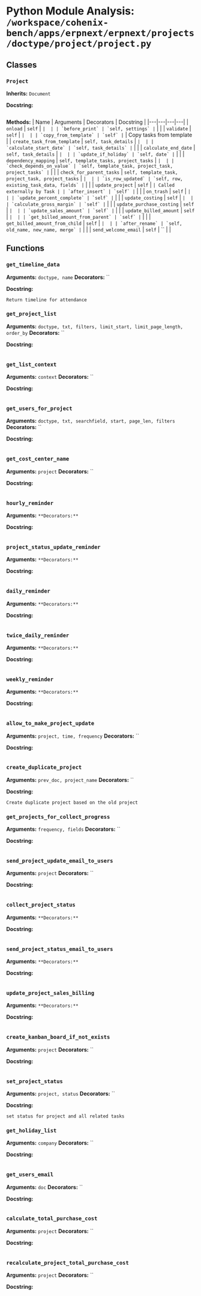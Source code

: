 # Python Module Analysis: `/workspace/cohenix-bench/apps/erpnext/erpnext/projects/doctype/project/project.py`

## Classes

### `Project`
**Inherits:** `Document`


**Docstring:**
```

```

**Methods:**
| Name | Arguments | Decorators | Docstring |
|---|---|---|---|
| `onload` | `self` | `` |  |
| `before_print` | `self, settings` | `` |  |
| `validate` | `self` | `` |  |
| `copy_from_template` | `self` | `` | Copy tasks from template |
| `create_task_from_template` | `self, task_details` | `` |  |
| `calculate_start_date` | `self, task_details` | `` |  |
| `calculate_end_date` | `self, task_details` | `` |  |
| `update_if_holiday` | `self, date` | `` |  |
| `dependency_mapping` | `self, template_tasks, project_tasks` | `` |  |
| `check_depends_on_value` | `self, template_task, project_task, project_tasks` | `` |  |
| `check_for_parent_tasks` | `self, template_task, project_task, project_tasks` | `` |  |
| `is_row_updated` | `self, row, existing_task_data, fields` | `` |  |
| `update_project` | `self` | `` | Called externally by Task |
| `after_insert` | `self` | `` |  |
| `on_trash` | `self` | `` |  |
| `update_percent_complete` | `self` | `` |  |
| `update_costing` | `self` | `` |  |
| `calculate_gross_margin` | `self` | `` |  |
| `update_purchase_costing` | `self` | `` |  |
| `update_sales_amount` | `self` | `` |  |
| `update_billed_amount` | `self` | `` |  |
| `get_billed_amount_from_parent` | `self` | `` |  |
| `get_billed_amount_from_child` | `self` | `` |  |
| `after_rename` | `self, old_name, new_name, merge` | `` |  |
| `send_welcome_email` | `self` | `` |  |





## Functions

### `get_timeline_data`
**Arguments:** `doctype, name`
**Decorators:** ``

**Docstring:**
```
Return timeline for attendance
```
### `get_project_list`
**Arguments:** `doctype, txt, filters, limit_start, limit_page_length, order_by`
**Decorators:** ``

**Docstring:**
```

```
### `get_list_context`
**Arguments:** `context`
**Decorators:** ``

**Docstring:**
```

```
### `get_users_for_project`
**Arguments:** `doctype, txt, searchfield, start, page_len, filters`
**Decorators:** ``

**Docstring:**
```

```
### `get_cost_center_name`
**Arguments:** `project`
**Decorators:** ``

**Docstring:**
```

```
### `hourly_reminder`
**Arguments:** ``
**Decorators:** ``

**Docstring:**
```

```
### `project_status_update_reminder`
**Arguments:** ``
**Decorators:** ``

**Docstring:**
```

```
### `daily_reminder`
**Arguments:** ``
**Decorators:** ``

**Docstring:**
```

```
### `twice_daily_reminder`
**Arguments:** ``
**Decorators:** ``

**Docstring:**
```

```
### `weekly_reminder`
**Arguments:** ``
**Decorators:** ``

**Docstring:**
```

```
### `allow_to_make_project_update`
**Arguments:** `project, time, frequency`
**Decorators:** ``

**Docstring:**
```

```
### `create_duplicate_project`
**Arguments:** `prev_doc, project_name`
**Decorators:** ``

**Docstring:**
```
Create duplicate project based on the old project
```
### `get_projects_for_collect_progress`
**Arguments:** `frequency, fields`
**Decorators:** ``

**Docstring:**
```

```
### `send_project_update_email_to_users`
**Arguments:** `project`
**Decorators:** ``

**Docstring:**
```

```
### `collect_project_status`
**Arguments:** ``
**Decorators:** ``

**Docstring:**
```

```
### `send_project_status_email_to_users`
**Arguments:** ``
**Decorators:** ``

**Docstring:**
```

```
### `update_project_sales_billing`
**Arguments:** ``
**Decorators:** ``

**Docstring:**
```

```
### `create_kanban_board_if_not_exists`
**Arguments:** `project`
**Decorators:** ``

**Docstring:**
```

```
### `set_project_status`
**Arguments:** `project, status`
**Decorators:** ``

**Docstring:**
```
set status for project and all related tasks
```
### `get_holiday_list`
**Arguments:** `company`
**Decorators:** ``

**Docstring:**
```

```
### `get_users_email`
**Arguments:** `doc`
**Decorators:** ``

**Docstring:**
```

```
### `calculate_total_purchase_cost`
**Arguments:** `project`
**Decorators:** ``

**Docstring:**
```

```
### `recalculate_project_total_purchase_cost`
**Arguments:** `project`
**Decorators:** ``

**Docstring:**
```

```

